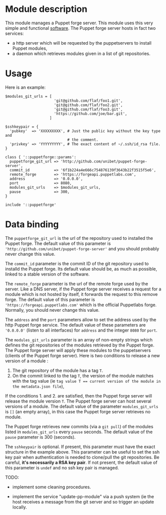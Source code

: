 # Module description

This module manages a Puppet forge server.
This module uses this very simple and functional
[software](https://github.com/unibet/puppet-forge-server).
The Puppet forge server hosts in fact two services:
- a http server which will be requested by the puppetservers to
install Puppet modules,
- a daemon which retrieves modules given in a list of git repositories.


# Usage

Here is an example:

```puppet
$modules_git_urls = [
                      'git@github.com/flaf/foo1.git',
                      'git@github.com/flaf/foo2.git',
                      'git@github.com/flaf/foo3.git',
                      'https://github.com/joe/bar.git',
                    ]

$sshkeypair = {
  'pubkey'  => 'XXXXXXXXX', # Just the public key without the key type and
                            # the comment.
  'privkey' => 'YYYYYYYYY', # The exact content of ~/.ssh/id_rsa file.
}

class { '::puppetforge::params':
  puppetforge_git_url => 'http://github.com/unibet/puppet-forge-server',
  commit_id           => '6f1b224a4e666c754876139f3643b22f3515f5e6',
  remote_forge        => 'https://forgeapi.puppetlabs.com',
  address             => '0.0.0.0',
  port                => 8080,
  modules_git_urls    => $modules_git_urls,
  pause               => 300,
}

include '::puppetforge'
```


# Data binding

The `puppetforge_git_url` is the url of the repository used to
installed the Puppet forge. The default value of this
parameter is `'http://github.com/unibet/puppet-forge-server'`
and you should probably never change this value.

The `commit_id` parameter is the commit ID of the
git repository used to installd the Puppet forge.
Its default value should be, as much as possible,
linked to a stable version of the software.

The `remote_forge` parameter is the url of the remote forge
used by the server. Like a DNS server, if the Puppet forge
server receives a request for a module which is not hosted
by itself, it forwards the request to this remove forge. The
default value of this parameter is
`'https://forgeapi.puppetlabs.com'` which is the official
Puppetlabs forge. Normally, you should never change this
value.

The `address` and the `port` parameters allow to set the
address used by the http Puppet forge service. The default
value of these parameters are `'0.0.0.0'` (listen to all
interfaces) for `address` and the integer `8080` for `port`.

The `modules_git_urls` parameter is an array of non-empty strings
which defines the git repositories of the modules retrieved
by the Puppet forge. The Puppet forge server will apply
these modules to the puppetservers (clients of the Puppet
forge server). Here is two conditions to release a new version
of a module :

1. The git repository of the module has a tag `T`.
2. On the commit linked to the tag `T`, the version of the
module matches with the tag value (ie `tag value T == current version
of the module in the metadata.json file`),

If the conditions 1. and 2. are satisfied, then the Puppet forge
server will release the module version `T`. The Puppet forge
server can host several versions of a module. The default value
of the parameter `modules_git_urls` is `[]` (an empty array), in
this case the Puppet forge server retrieves no module.

The Puppet forge retrieves new commits (via a `git pull`)
of the modules listed in `modules_git_urls` every `pause` seconds.
The default value of the `pause` parameter is 300 (seconds).

The `sshkeypair` is optional. If present, this parameter must
have the exact structure in the example above. This parameter
can be useful to set the ssh key pair when authentication is
needed to clone/pull the git repositories. Be careful, **it's
necessarily a RSA key pair**. If not present, the default value
of this parameter is `undef` and no ssh key pair is managed.


TODO:

* implement some cleaning procedures.

* implement the service "update-pp-module" via a push
  system (ie the host receives a message from the
  git server and so trigger an update locally.


